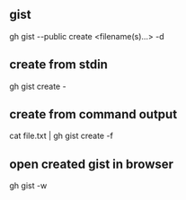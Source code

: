 ## gist
gh gist --public create <filename(s)...> -d <message>

## create from stdin
gh gist create -

## create from command output
cat file.txt | gh gist create -f <new filename>

## open created gist in browser
gh gist -w